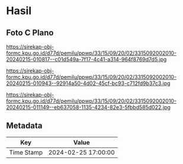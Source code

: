 # Hasil

## Foto C Plano

https://sirekap-obj-formc.kpu.go.id/d77d/pemilu/ppwp/33/15/09/20/02/3315092002010-20240215-010817--c01d549a-7f17-4c41-a314-964f8769d7d5.jpg

https://sirekap-obj-formc.kpu.go.id/d77d/pemilu/ppwp/33/15/09/20/02/3315092002010-20240215-010943--92914a50-4d02-45cf-bc93-c712fd9b37c3.jpg

https://sirekap-obj-formc.kpu.go.id/d77d/pemilu/ppwp/33/15/09/20/02/3315092002010-20240215-011149--eb637058-1135-4234-82e3-5fbbd585d022.jpg


## Metadata

| Key        | Value               |
| ---------- | ------------------- |
| Time Stamp | 2024-02-25 17:00:00 |



